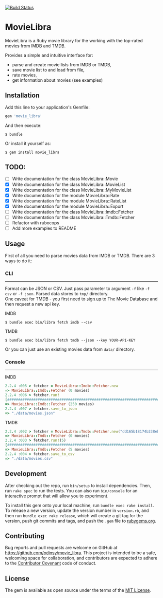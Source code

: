 [![Build Status](https://travis-ci.org/odinsy/movie_libra.svg?branch=master)](https://travis-ci.org/odinsy/movie_libra)

# MovieLibra

MovieLibra is a Ruby movie library for the working with the top-rated movies from IMDB and TMDB.

Provides a simple and intuitive interface for:
* parse and create movie lists from IMDB or TMDB,
* save movie list to and load from file,
* rate movies,
* get information about movies (see examples)

## Installation

Add this line to your application's Gemfile:

```ruby
gem 'movie_libra'
```

And then execute:

    $ bundle

Or install it yourself as:

    $ gem install movie_libra

## TODO:

- [ ] Write documentation for the class MovieLibra::Movie
- [x] Write documentation for the class MovieLibra::MovieList
- [x] Write documentation for the class MovieLibra::MyMovieList
- [x] Write documentation for the module MovieLibra::Rate
- [x] Write documentation for the module MovieLibra::RateList
- [x] Write documentation for the module MovieLibra::Export
- [ ] Write documentation for the class MovieLibra::Imdb::Fetcher
- [ ] Write documentation for the class MovieLibra::Tmdb::Fetcher
- [ ] Refactor with rubocops
- [ ] Add more examples to README

## Usage

First of all you need to parse movies data from IMDB or TMDB. There are 3 ways to do it:

### CLI

---

Format can be JSON or CSV. Just pass parameter to argument ```-f``` like ```-f csv``` or ```-f json```. Parsed data stores to ```tmp/``` directory.  
One caveat for TMDB - you first need to [sign up](https://www.themoviedb.org/account/signup) to The Movie Database and then request a new api key.  

IMDB

    $ bundle exec bin/libra fetch imdb --csv

TMDB

    $ bundle exec bin/libra fetch tmdb --json --key YOUR-API-KEY

Or you can just use an existing movies data from ```data/``` directory.

### Console

---

IMDB

```ruby
2.2.4 :005 > fetcher = MovieLibra::Imdb::Fetcher.new
=> MovieLibra::Imdb::Fetcher (0 movies)
2.2.4 :006 > fetcher.run!
[#############################################################################################################################################################] [250/250] [100.00%] [00:52] [00:00] [  4.72/s]
=> MovieLibra::Imdb::Fetcher (250 movies)
2.2.4 :007 > fetcher.save_to_json
=> "./data/movies.json"
 ```

 TMDB

```ruby
2.2.4 :002 > fetcher = MovieLibra::Tmdb::Fetcher.new("dd165b18174b238eb2af5a0c3552f2f3")
=> MovieLibra::Tmdb::Fetcher (0 movies)
2.2.4 :003 > fetcher.run!(5)
[###################################################################################################################################################################] [5/5] [100.00%] [00:16] [00:00] [0.30/s]
=> MovieLibra::Tmdb::Fetcher (5 movies)
2.2.4 :004 > fetcher.save_to_csv
=> "./data/movies.csv"
 ```

## Development

After checking out the repo, run `bin/setup` to install dependencies. Then, run `rake spec` to run the tests. You can also run `bin/console` for an interactive prompt that will allow you to experiment.

To install this gem onto your local machine, run `bundle exec rake install`. To release a new version, update the version number in `version.rb`, and then run `bundle exec rake release`, which will create a git tag for the version, push git commits and tags, and push the `.gem` file to [rubygems.org](https://rubygems.org).

## Contributing

Bug reports and pull requests are welcome on GitHub at https://github.com/odinsy/movie_libra. This project is intended to be a safe, welcoming space for collaboration, and contributors are expected to adhere to the [Contributor Covenant](http://contributor-covenant.org) code of conduct.


## License

The gem is available as open source under the terms of the [MIT License](http://opensource.org/licenses/MIT).
